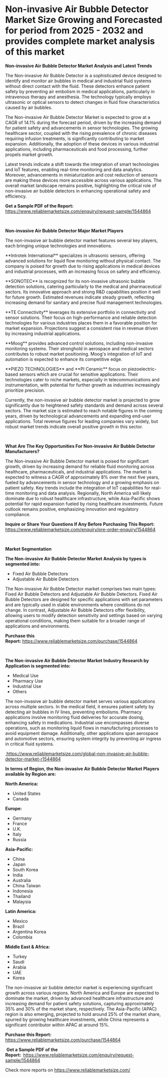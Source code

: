 <p><h1>Non-invasive Air Bubble Detector Market Size Growing and Forecasted for period from 2025 - 2032 and provides complete market analysis of this market</h1></p><p><strong>Non-invasive Air Bubble Detector Market Analysis and Latest Trends</strong></p>
<p><p>The Non-invasive Air Bubble Detector is a sophisticated device designed to identify and monitor air bubbles in medical and industrial fluid systems without direct contact with the fluid. These detectors enhance patient safety by preventing air embolism in medical applications, particularly in intravenous therapy and anesthesia. The technology typically employs ultrasonic or optical sensors to detect changes in fluid flow characteristics caused by air bubbles.</p><p>The Non-invasive Air Bubble Detector Market is expected to grow at a CAGR of 14.1% during the forecast period, driven by the increasing demand for patient safety and advancements in sensor technologies. The growing healthcare sector, coupled with the rising prevalence of chronic diseases requiring infusion treatments, is significantly contributing to market expansion. Additionally, the adoption of these devices in various industrial applications, including pharmaceuticals and food processing, further propels market growth.</p><p>Latest trends indicate a shift towards the integration of smart technologies and IoT features, enabling real-time monitoring and data analytics. Moreover, advancements in miniaturization and cost reduction of sensors are making these devices more accessible across various applications. The overall market landscape remains positive, highlighting the critical role of non-invasive air bubble detectors in enhancing operational safety and efficiency.</p></p>
<p><strong>Get a Sample PDF of the Report:&nbsp;</strong> <a href="https://www.reliablemarketsize.com/enquiry/request-sample/1544864?utm_campaign=2336&utm_medium=2&utm_source=Github&utm_content=ia&utm_term=27022025&utm_id=non-invasive-air-bubble-detector">https://www.reliablemarketsize.com/enquiry/request-sample/1544864</a></p>
<p>&nbsp;</p>
<p><strong>Non-invasive Air Bubble Detector Major Market Players</strong></p>
<p><p>The non-invasive air bubble detector market features several key players, each bringing unique technologies and innovations. </p><p>**Introtek International** specializes in ultrasonic sensors, offering advanced solutions for liquid flow monitoring without physical contact. The company is poised for growth due to rising applications in medical devices and industrial processes, with an increasing focus on safety and efficiency.</p><p>**SONOTEC** is recognized for its non-invasive ultrasonic bubble detection solutions, catering particularly to the medical and pharmaceutical sectors. Its innovative approach and strong R&D capabilities position it well for future growth. Estimated revenues indicate steady growth, reflecting increasing demand for sanitary and precise fluid management technologies.</p><p>**TE Connectivity** leverages its extensive portfolio in connectivity and sensor solutions. Their focus on high-performance and reliable detection technologies for various industries places them in a favorable position for market expansion. Projections suggest a consistent rise in revenue driven by increasing industrial applications.</p><p>**Moog** provides advanced control solutions, including non-invasive monitoring systems. Their stronghold in aerospace and medical sectors contributes to robust market positioning. Moog's integration of IoT and automation is expected to enhance its competitive edge.</p><p>**PIEZO TECHNOLOGIES** and **PI Ceramic** focus on piezoelectric-based sensors which are crucial for sensitive applications. Their technologies cater to niche markets, especially in telecommunications and instrumentation, with potential for further growth as industries increasingly prioritize precision.</p><p>Currently, the non-invasive air bubble detector market is projected to grow significantly due to heightened safety standards and demand across several sectors. The market size is estimated to reach notable figures in the coming years, driven by technological advancements and expanding end-user applications. Total revenue figures for leading companies vary widely, but robust market trends indicate overall positive growth in this sector.</p></p>
<p>&nbsp;</p>
<p><strong>What Are The Key Opportunities For Non-invasive Air Bubble Detector Manufacturers?</strong></p>
<p><p>The Non-invasive Air Bubble Detector market is poised for significant growth, driven by increasing demand for reliable fluid monitoring across healthcare, pharmaceuticals, and industrial applications. The market is expected to witness a CAGR of approximately 8% over the next five years, fueled by advancements in sensor technology and a growing emphasis on patient safety. Key trends include the integration of IoT capabilities for real-time monitoring and data analysis. Regionally, North America will likely dominate due to robust healthcare infrastructure, while Asia-Pacific shows potential for rapid expansion fueled by rising healthcare investments. Future outlook remains positive, emphasizing innovation and regulatory compliance.</p></p>
<p><strong>Inquire or Share Your Questions If Any Before Purchasing This Report:</strong> <a href="https://www.reliablemarketsize.com/enquiry/pre-order-enquiry/1544864?utm_campaign=2336&utm_medium=2&utm_source=Github&utm_content=ia&utm_term=27022025&utm_id=non-invasive-air-bubble-detector">https://www.reliablemarketsize.com/enquiry/pre-order-enquiry/1544864</a></p>
<p>&nbsp;</p>
<p><strong>Market Segmentation</strong></p>
<p><strong>The Non-invasive Air Bubble Detector Market Analysis by types is segmented into:</strong></p>
<p><ul><li>Fixed Air Bubble Detectors</li><li>Adjustable Air Bubble Detectors</li></ul></p>
<p><p>The Non-invasive Air Bubble Detector market comprises two main types: Fixed Air Bubble Detectors and Adjustable Air Bubble Detectors. Fixed Air Bubble Detectors are designed for specific applications with set parameters and are typically used in stable environments where conditions do not change. In contrast, Adjustable Air Bubble Detectors offer flexibility, allowing users to modify detection sensitivity and settings based on varying operational conditions, making them suitable for a broader range of applications and environments.</p></p>
<p><strong>Purchase this Report:&nbsp;</strong><a href="https://www.reliablemarketsize.com/purchase/1544864?utm_campaign=2336&utm_medium=2&utm_source=Github&utm_content=ia&utm_term=27022025&utm_id=non-invasive-air-bubble-detector">https://www.reliablemarketsize.com/purchase/1544864</a></p>
<p>&nbsp;</p>
<p><strong>The Non-invasive Air Bubble Detector Market Industry Research by Application is segmented into:</strong></p>
<p><ul><li>Medical Use</li><li>Pharmacy Use</li><li>Industrial Use</li><li>Others</li></ul></p>
<p><p>The non-invasive air bubble detector market serves various applications across multiple sectors. In the medical field, it ensures patient safety by detecting air bubbles in IV lines, preventing embolisms. Pharmacy applications involve monitoring fluid deliveries for accurate dosing, enhancing safety in medications. Industrial use encompasses diverse operations, such as monitoring liquid flows in manufacturing processes to avoid equipment damage. Additionally, other applications span aerospace and automotive sectors, ensuring system integrity by preventing air ingress in critical fluid systems.</p></p>
<p><a href="https://www.reliablemarketsize.com/global-non-invasive-air-bubble-detector-market-r1544864?utm_campaign=2336&utm_medium=2&utm_source=Github&utm_content=ia&utm_term=27022025&utm_id=non-invasive-air-bubble-detector">&nbsp;https://www.reliablemarketsize.com/global-non-invasive-air-bubble-detector-market-r1544864</a></p>
<p><strong>In terms of Region, the Non-invasive Air Bubble Detector Market Players available by Region are:</strong></p>
<p>
    <p> <strong> North America: </strong>
        <ul>
            <li>United States</li>
            <li>Canada</li>
        </ul>
        </p> 
    <p> <strong> Europe: </strong>
        <ul>
            <li>Germany</li>
            <li>France</li>
            <li>U.K.</li>
            <li>Italy</li>
            <li>Russia</li>
        </ul>
        </p> 
    <p> <strong> Asia-Pacific: </strong>
        <ul>
            <li>China</li>
            <li>Japan</li>
            <li>South Korea</li>
            <li>India</li>
            <li>Australia</li>
            <li>China Taiwan</li>
            <li>Indonesia</li>
            <li>Thailand</li>
            <li>Malaysia</li>
        </ul>
        </p> 
    <p> <strong> Latin America: </strong>
        <ul>
            <li>Mexico</li>
            <li>Brazil</li>
            <li>Argentina Korea</li>
            <li>Colombia</li>
        </ul>
        </p> 
    <p> <strong> Middle East & Africa: </strong>
        <ul>
            <li>Turkey</li>
            <li>Saudi</li>
            <li>Arabia</li>
            <li>UAE</li>
            <li>Korea</li>
        </ul>
    </p>
    </p>
<p><p>The non-invasive air bubble detector market is experiencing significant growth across various regions. North America and Europe are expected to dominate the market, driven by advanced healthcare infrastructure and increasing demand for patient safety solutions, capturing approximately 35% and 30% of the market share, respectively. The Asia-Pacific (APAC) region is also emerging, projected to hold around 25% of the market share, spurred by growing healthcare investments, while China represents a significant contributor within APAC at around 15%.</p></p>
<p><strong>Purchase this Report: </strong><a href="https://www.reliablemarketsize.com/purchase/1544864?utm_campaign=2336&utm_medium=2&utm_source=Github&utm_content=ia&utm_term=27022025&utm_id=non-invasive-air-bubble-detector">https://www.reliablemarketsize.com/purchase/1544864</a></p>
<p>&nbsp;<strong>Get a Sample PDF of the Report:&nbsp;&nbsp;</strong><a href="https://www.reliablemarketsize.com/enquiry/request-sample/1544864?utm_campaign=2336&utm_medium=2&utm_source=Github&utm_content=ia&utm_term=27022025&utm_id=non-invasive-air-bubble-detector">https://www.reliablemarketsize.com/enquiry/request-sample/1544864</a></p>
<p><strong></strong></p>
<p>Check more reports on <a href="https://www.reliablemarketsize.com/?utm_campaign=2336&utm_medium=2&utm_source=Github&utm_content=ia&utm_term=27022025&utm_id=non-invasive-air-bubble-detector">https://www.reliablemarketsize.com/</a></p>